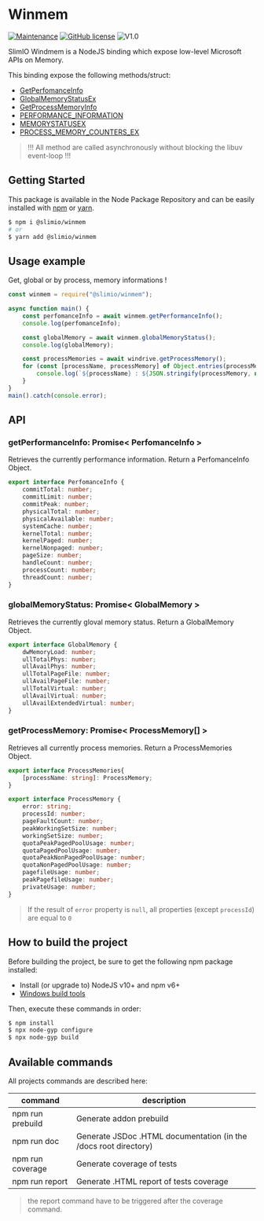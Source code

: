 # Winmem
[![Maintenance](https://img.shields.io/badge/Maintained%3F-yes-green.svg)](https://github.com/SlimIO/Winmem/commit-activity)
[![GitHub license](https://img.shields.io/github/license/Naereen/StrapDown.js.svg)](https://github.com/SlimIO/Winmem/blob/master/LICENSE)
![V1.0](https://img.shields.io/badge/version-1.1.0-blue.svg)

SlimIO Windmem is a NodeJS binding which expose low-level Microsoft APIs on Memory.

This binding expose the following methods/struct:

- [GetPerfomanceInfo](https://docs.microsoft.com/fr-fr/windows/desktop/api/psapi/nf-psapi-getperformanceinfo)
- [GlobalMemoryStatusEx](https://msdn.microsoft.com/en-us/aa366589)
- [GetProcessMemoryInfo](https://docs.microsoft.com/fr-fr/windows/desktop/api/psapi/nf-psapi-getprocessmemoryinfo)
- [PERFORMANCE_INFORMATION](https://docs.microsoft.com/fr-fr/windows/desktop/api/psapi/ns-psapi-_performance_information)
- [MEMORYSTATUSEX](https://msdn.microsoft.com/en-us/aa366770)
- [PROCESS_MEMORY_COUNTERS_EX](https://docs.microsoft.com/fr-fr/windows/desktop/api/psapi/ns-psapi-_process_memory_counters_ex)

> !!! All method are called asynchronously without blocking the libuv event-loop !!!

## Getting Started

This package is available in the Node Package Repository and can be easily installed with [npm](https://docs.npmjs.com/getting-started/what-is-npm) or [yarn](https://yarnpkg.com).

```bash
$ npm i @slimio/winmem
# or
$ yarn add @slimio/winmem
```

## Usage example

Get, global or by process, memory informations !

```js
const winmem = require("@slimio/winmem");

async function main() {
    const perfomanceInfo = await winmem.getPerformanceInfo();
    console.log(perfomanceInfo);

    const globalMemory = await winmem.globalMemoryStatus();
    console.log(globalMemory);

    const processMemories = await windrive.getProcessMemory();
    for (const [processName, processMemory] of Object.entries(processMemories)) {
        console.log(`${processName} : ${JSON.stringify(processMemory, null, 4)}`);
    }
}
main().catch(console.error);
```

## API

### getPerformanceInfo: Promise< PerfomanceInfo >
Retrieves the currently performance information. Return a PerfomanceInfo Object.

```ts
export interface PerfomanceInfo {
    commitTotal: number;
    commitLimit: number;
    commitPeak: number;
    physicalTotal: number;
    physicalAvailable: number;
    systemCache: number;
    kernelTotal: number;
    kernelPaged: number;
    kernelNonpaged: number;
    pageSize: number;
    handleCount: number;
    processCount: number;
    threadCount: number;
}
```

### globalMemoryStatus: Promise< GlobalMemory >
Retrieves the currently gloval memory status. Return a GlobalMemory Object.

```ts
export interface GlobalMemory {
    dwMemoryLoad: number;
    ullTotalPhys: number;
    ullAvailPhys: number;
    ullTotalPageFile: number;
    ullAvailPageFile: number;
    ullTotalVirtual: number;
    ullAvailVirtual: number;
    ullAvailExtendedVirtual: number;
}
```

### getProcessMemory: Promise< ProcessMemory[] >
Retrieves all currently process memories. Return a ProcessMemories Object.

```ts
export interface ProcessMemories{
    [processName: string]: ProcessMemory;
}

export interface ProcessMemory {
    error: string;
    processId: number;
    pageFaultCount: number;
    peakWorkingSetSize: number;
    workingSetSize: number;
    quotaPeakPagedPoolUsage: number;
    quotaPagedPoolUsage: number;
    quotaPeakNonPagedPoolUsage: number;
    quotaNonPagedPoolUsage: number;
    pagefileUsage: number;
    peakPagefileUsage: number;
    privateUsage: number;
}
```
> If the result of `error` property is `null`, all properties (except `processId`) are equal to `0`

## How to build the project

Before building the project, be sure to get the following npm package installed:

- Install (or upgrade to) NodeJS v10+ and npm v6+
- [Windows build tools](https://www.npmjs.com/package/windows-build-tools)

Then, execute these commands in order:

```bash
$ npm install
$ npx node-gyp configure
$ npx node-gyp build
```

## Available commands

All projects commands are described here:

| command | description |
| --- | --- |
| npm run prebuild | Generate addon prebuild |
| npm run doc | Generate JSDoc .HTML documentation (in the /docs root directory) |
| npm run coverage | Generate coverage of tests |
| npm run report | Generate .HTML report of tests coverage |

> the report command have to be triggered after the coverage command.
